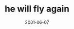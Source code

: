 ---
layout: base.njk
title : 'he will fly again' 
view_title : 'he will fly again' 
year : '2001' 
date : '2001-06-07' 
img_file : '/drawing/flyagain.png' 
html_file : 'flyagain' 
next_html : 'inthefuture.html' 
year_order : '96' 
permalink : "title/{{html_file}}.html"
---